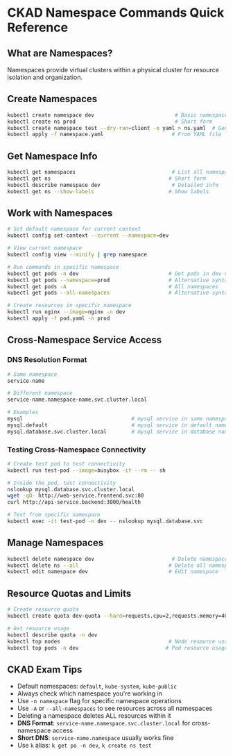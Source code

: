 # CKAD Namespace Commands Quick Reference

## What are Namespaces?

Namespaces provide virtual clusters within a physical cluster for resource isolation and organization.

## Create Namespaces

```bash
kubectl create namespace dev                          # Basic namespace
kubectl create ns prod                                # Short form
kubectl create namespace test --dry-run=client -o yaml > ns.yaml  # Generate YAML
kubectl apply -f namespace.yaml                      # From YAML file
```

## Get Namespace Info

```bash
kubectl get namespaces                               # List all namespaces
kubectl get ns                                      # Short form
kubectl describe namespace dev                       # Detailed info
kubectl get ns --show-labels                        # Show labels
```

## Work with Namespaces

```bash
# Set default namespace for current context
kubectl config set-context --current --namespace=dev

# View current namespace
kubectl config view --minify | grep namespace

# Run commands in specific namespace
kubectl get pods -n dev                             # Get pods in dev namespace
kubectl get pods --namespace=prod                   # Alternative syntax
kubectl get pods -A                                 # All namespaces
kubectl get pods --all-namespaces                   # Alternative syntax

# Create resources in specific namespace
kubectl run nginx --image=nginx -n dev
kubectl apply -f pod.yaml -n prod
```

## Cross-Namespace Service Access

### DNS Resolution Format

```bash
# Same namespace
service-name

# Different namespace
service-name.namespace-name.svc.cluster.local

# Examples
mysql                                   # mysql service in same namespace
mysql.default                           # mysql service in default namespace
mysql.database.svc.cluster.local        # mysql service in database namespace (full FQDN)
```

### Testing Cross-Namespace Connectivity

```bash
# Create test pod to test connectivity
kubectl run test-pod --image=busybox -it --rm -- sh

# Inside the pod, test connectivity
nslookup mysql.database.svc.cluster.local
wget -qO- http://web-service.frontend.svc:80
curl http://api-service.backend:3000/health

# Test from specific namespace
kubectl exec -it test-pod -n dev -- nslookup mysql.database.svc
```

## Manage Namespaces

```bash
kubectl delete namespace dev                         # Delete namespace (and all resources)
kubectl delete ns --all                             # Delete all namespaces (dangerous!)
kubectl edit namespace dev                          # Edit namespace
```

## Resource Quotas and Limits

```bash
# Create resource quota
kubectl create quota dev-quota --hard=requests.cpu=2,requests.memory=4Gi -n dev

# Get resource usage
kubectl describe quota -n dev
kubectl top nodes                                   # Node resource usage
kubectl top pods -n dev                            # Pod resource usage in namespace
```

## CKAD Exam Tips

- Default namespaces: `default`, `kube-system`, `kube-public`
- Always check which namespace you're working in
- Use `-n namespace` flag for specific namespace operations
- Use `-A` or `--all-namespaces` to see resources across all namespaces
- Deleting a namespace deletes ALL resources within it
- **DNS Format**: `service-name.namespace.svc.cluster.local` for cross-namespace access
- **Short DNS**: `service-name.namespace` usually works fine
- Use `k` alias: `k get po -n dev`, `k create ns test`
